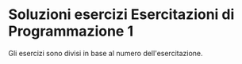 # Soluzioni esercizi Esercitazioni di Programmazione 1
Gli esercizi sono divisi in base al numero dell'esercitazione.

